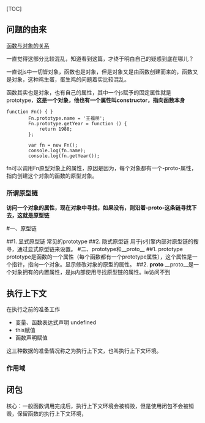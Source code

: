 [TOC]

## 问题的由来

[函数与对象的关系](http://www.cnblogs.com/wangfupeng1988/p/3978035.html)

一直觉得这部分比较混乱，知道看到这篇，才终于明白自己的疑惑到底在哪儿？

一直说js中一切皆对象，函数也是对象，但是对象又是由函数创建而来的，函数又是对象，这种鸡生蛋，蛋生鸡的问题着实比较混乱。

函数其实也是对象，也有自己的属性，其中一个js赋予的固定属性就是prototype，**这是一个对象，他也有一个属性叫constructor，指向函数本身**

```
function Fn() { }
        Fn.prototype.name = '王福朋';
        Fn.prototype.getYear = function () {
            return 1988;
        };

        var fn = new Fn();
        console.log(fn.name);
        console.log(fn.getYear());
```

fn可以调用Fn原型对象上的属性，原因是因为，每个对象都有一个-proto-属性，指向创建这个对象的函数的原型对象。

### 所谓原型链

**访问一个对象的属性，现在对象中寻找，如果没有，则沿着-proto-这条链寻找下去，这就是原型链**

#一、原型链

##1. 显式原型链
常见的prototype
##2. 隐式原型链
用于js引擎内部对原型链的搜寻，通过显式原型链来设置。
#二、prototype和__proto__
##1. prototype
prototype是函数的一个属性（每个函数都有一个prototype属性），这个属性是一个指针，指向一个对象。显示修改对象的原型的属性。
##2. __proto__
__proto__是一个对象拥有的内置属性，是js内部使用寻找原型链的属性。ie访问不到

## 执行上下文

在执行之前的准备工作

* 变量、函数表达式声明 undefined
* this赋值
* 函数声明赋值

这三种数据的准备情况称之为执行上下文，也叫执行上下文环境。

### 作用域

## 闭包

核心：一般函数调用完成后，执行上下文环境会被销毁，但是使用闭包不会被销毁，保留函数的执行上下文环境，